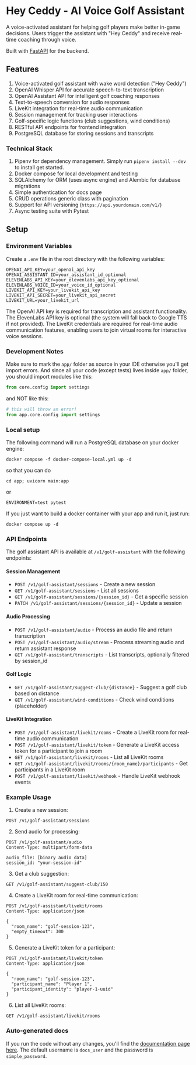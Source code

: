 # Hey Ceddy - AI Voice Golf Assistant

A voice-activated assistant for helping golf players make better in-game decisions. Users trigger the assistant with "Hey Ceddy" and receive real-time coaching through voice.

Built with [FastAPI](https://fastapi.tiangolo.com) for the backend.

## Features

1. Voice-activated golf assistant with wake word detection ("Hey Ceddy")
2. OpenAI Whisper API for accurate speech-to-text transcription
3. OpenAI Assistant API for intelligent golf coaching responses
4. Text-to-speech conversion for audio responses
5. LiveKit integration for real-time audio communication
6. Session management for tracking user interactions
7. Golf-specific logic functions (club suggestions, wind conditions)
8. RESTful API endpoints for frontend integration
9. PostgreSQL database for storing sessions and transcripts

### Technical Stack

1. Pipenv for dependency management. Simply run `pipenv install --dev` to install get started.
2. Docker compose for local development and testing
3. SQLAlchemy for ORM (uses async engine) and Alembic for database migrations
4. Simple authentication for docs page
5. CRUD operations generic class with pagination
6. Support for API versioning (`https://api.yourdomain.com/v1/`)
7. Async testing suite with Pytest

## Setup

### Environment Variables

Create a `.env` file in the root directory with the following variables:

```
OPENAI_API_KEY=your_openai_api_key
OPENAI_ASSISTANT_ID=your_assistant_id_optional
ELEVENLABS_API_KEY=your_elevenlabs_api_key_optional
ELEVENLABS_VOICE_ID=your_voice_id_optional
LIVEKIT_API_KEY=your_livekit_api_key
LIVEKIT_API_SECRET=your_livekit_api_secret
LIVEKIT_URL=your_livekit_url
```

The OpenAI API key is required for transcription and assistant functionality. The ElevenLabs API key is optional (the system will fall back to Google TTS if not provided). The LiveKit credentials are required for real-time audio communication features, enabling users to join virtual rooms for interactive voice sessions.

### Development Notes

Make sure to mark the `app/` folder as source in your IDE otherwise you'll get import errors.
And since all your code (except tests) lives inside `app/` folder, you should import modules like this:
```python
from core.config import settings
```

and NOT like this:
```python
# this will throw an error!
from app.core.config import settings
```

### Local setup

The following command will run a PostgreSQL database on your docker engine:
```shell
docker compose -f docker-compose-local.yml up -d
```
so that you can do
```shell
cd app; uvicorn main:app
```
or
```shell
ENVIRONMENT=test pytest
```

If you just want to build a docker container with your app and run it, just run:
```shell
docker compose up -d
```

### API Endpoints

The golf assistant API is available at `/v1/golf-assistant` with the following endpoints:

#### Session Management
- `POST /v1/golf-assistant/sessions` - Create a new session
- `GET /v1/golf-assistant/sessions` - List all sessions
- `GET /v1/golf-assistant/sessions/{session_id}` - Get a specific session
- `PATCH /v1/golf-assistant/sessions/{session_id}` - Update a session

#### Audio Processing
- `POST /v1/golf-assistant/audio` - Process an audio file and return transcription
- `POST /v1/golf-assistant/audio/stream` - Process streaming audio and return assistant response
- `GET /v1/golf-assistant/transcripts` - List transcripts, optionally filtered by session_id

#### Golf Logic
- `GET /v1/golf-assistant/suggest-club/{distance}` - Suggest a golf club based on distance
- `GET /v1/golf-assistant/wind-conditions` - Check wind conditions (placeholder)

#### LiveKit Integration
- `POST /v1/golf-assistant/livekit/rooms` - Create a LiveKit room for real-time audio communication
- `POST /v1/golf-assistant/livekit/token` - Generate a LiveKit access token for a participant to join a room
- `GET /v1/golf-assistant/livekit/rooms` - List all LiveKit rooms
- `GET /v1/golf-assistant/livekit/rooms/{room_name}/participants` - Get participants in a LiveKit room
- `POST /v1/golf-assistant/livekit/webhook` - Handle LiveKit webhook events

### Example Usage

1. Create a new session:
```
POST /v1/golf-assistant/sessions
```

2. Send audio for processing:
```
POST /v1/golf-assistant/audio
Content-Type: multipart/form-data

audio_file: [binary audio data]
session_id: "your-session-id"
```

3. Get a club suggestion:
```
GET /v1/golf-assistant/suggest-club/150
```

4. Create a LiveKit room for real-time communication:
```
POST /v1/golf-assistant/livekit/rooms
Content-Type: application/json

{
  "room_name": "golf-session-123",
  "empty_timeout": 300
}
```

5. Generate a LiveKit token for a participant:
```
POST /v1/golf-assistant/livekit/token
Content-Type: application/json

{
  "room_name": "golf-session-123",
  "participant_name": "Player 1",
  "participant_identity": "player-1-uuid"
}
```

6. List all LiveKit rooms:
```
GET /v1/golf-assistant/livekit/rooms
```

### Auto-generated docs

If you run the code without any changes, you'll find the
[documentation page here](http://localhost:8001/docs). The default username is `docs_user`
and the password is `simple_password`.
